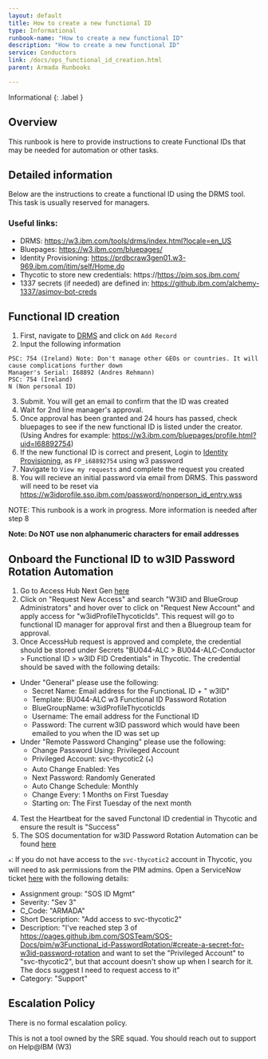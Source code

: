 ```yaml
---
layout: default
title: How to create a new functional ID 
type: Informational
runbook-name: "How to create a new functional ID"
description: "How to create a new functional ID"
service: Conductors
link: /docs/ops_functional_id_creation.html
parent: Armada Runbooks

---
```


Informational
{: .label }

## Overview

This runbook is here to provide instructions to create Functional IDs that may be needed for automation or other tasks.

## Detailed information

Below are the instructions to create a functional ID using the DRMS tool. This task is usually reserved for managers.


### Useful links:

* DRMS: https://w3.ibm.com/tools/drms/index.html?locale=en_US
* Bluepages: https://w3.ibm.com/bluepages/
* Identity Provisioning: https://prdbcraw3gen01.w3-969.ibm.com/itim/self/Home.do
* Thycotic to store new credentials: https://https://pim.sos.ibm.com/
* 1337 secrets (if needed) are defined in: https://github.ibm.com/alchemy-1337/asimov-bot-creds


## Functional ID creation

1. First, navigate to [DRMS](https://w3.ibm.com/tools/drms/index.html?locale=en_US) and click on `Add Record`
2. Input the following information
  ```
  PSC: 754 (Ireland) Note: Don't manage other GEOs or countries. It will cause complications further down
  Manager's Serial: I68892 (Andres Rehmann)
  PSC: 754 (Ireland)
  N (Non personal ID)
  ```
3. Submit. You will get an email to confirm that the ID was created
4. Wait for 2nd line manager's approval.
5. Once approval has been granted and 24 hours has passed, check bluepages to see if the new functional ID is listed under the creator. (Using Andres for example: https://w3.ibm.com/bluepages/profile.html?uid=I68892754)
6. If the new functional ID is correct and present, Login to [Identity Provisioning](https://prdbcraw3gen01.w3-969.ibm.com/itim/self/Home.do), as `FP_i68892754` using w3 password
7. Navigate to `View my requests` and complete the request you created
8. You will recieve an initial password via email from DRMS. This password will need to be reset via https://w3idprofile.sso.ibm.com/password/nonperson_id_entry.wss

NOTE: This runbook is a work in progress. More information is needed after step 8

**Note: Do NOT use non alphanumeric characters for email addresses** 

## Onboard the Functional ID to w3ID Password Rotation Automation 
 
1. Go to Access Hub Next Gen [here](https://ibm-support.saviyntcloud.com/ECMv6/request/requestHome)
2. Click on "Request New Access" and search "W3ID and BlueGroup Administrators" and hover over to click on "Request New Account" and apply access for "w3idProfileThycoticIds". This request will go to functional ID manager for approval first and then a Bluegroup team for approval.
3. Once AccessHub request is approved and complete, the credential should be stored under Secrets "BU044-ALC > BU044-ALC-Conductor > Functional ID > w3ID FID Credentials" in Thycotic. The credential should be saved with the following details:
- Under "General" please use the following:
  * Secret Name: Email address for the FunctionaL ID + " w3ID"
  * Template: BU044-ALC w3 Functional ID Password Rotation
  * BlueGroupName: w3idProfileThycoticIds
  * Username: The email address for the Functional ID
  * Password: The current w3ID password which would have been emailed to you when the ID was set up
- Under "Remote Password Changing" please use the following:
  * Change Password Using: Privileged Account
  * Privileged Account: svc-thycotic2 (<sub>*</sub>)
  * Auto Change Enabled: Yes
  * Next Password: Randomly Generated
  * Auto Change Schedule: Monthly
  * Change Every: 1 Months on First Tuesday 
  * Starting on: The First Tuesday of the next month
4. Test the Heartbeat for the saved Functonal ID credential in Thycotic and ensure the result is "Success"
5. The SOS documentation for w3ID Password Rotation Automation can be found [here](https://pages.github.ibm.com/SOSTeam/SOS-Docs/pim/w3Functional_id-PasswordRotation/)

<sub>*</sub>: If you do not have access to the `svc-thycotic2` account in Thycotic, you will need to ask permissions from the PIM admins. Open a ServiceNow ticket [here](https://ibm.biz/BdqD8G) with the following details:
  - Assignment group: "SOS ID Mgmt"
  - Severity: "Sev 3"
  - C_Code: "ARMADA"
  - Short Description: "Add access to svc-thycotic2"
  - Description: "I've reached step 3 of https://pages.github.ibm.com/SOSTeam/SOS-Docs/pim/w3Functional_id-PasswordRotation/#create-a-secret-for-w3id-password-rotation and want to set the "Privileged Account" to "svc-thycotic2", but that account doesn't show up when I search for it.  The docs suggest I need to request access to it"
  - Category: "Support"

## Escalation Policy

There is no formal escalation policy.

This is not a tool owned by the SRE squad. You should reach out to support on Help@IBM (W3)
